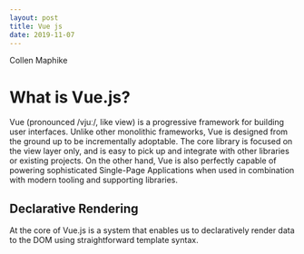 ```yaml
---
layout: post
title: Vue js
date: 2019-11-07
---
```


Collen Maphike

# What is Vue.js?

Vue (pronounced /vjuː/, like view) is a progressive framework for building user interfaces. Unlike other monolithic frameworks, Vue is designed from the ground up to be incrementally adoptable. The core library is focused on the view layer only, and is easy to pick up and integrate with other libraries or existing projects. On the other hand, Vue is also perfectly capable of powering sophisticated Single-Page Applications when used in combination with modern tooling and supporting libraries.

## Declarative Rendering

At the core of Vue.js is a system that enables us to declaratively render data to the DOM using straightforward template syntax.